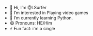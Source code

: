 - 👋 Hi, I’m @LSurfer
- 👀 I’m interested in Playing video games
- 🌱 I’m currently learning Python.
- 😄 Pronouns: HE/Him
- ⚡ Fun fact: i'm a single

<!---
LSurfer/LSurfer is a ✨ special ✨ repository because its `README.md` (this file) appears on your GitHub profile.
You can click the Preview link to take a look at your changes.
--->
